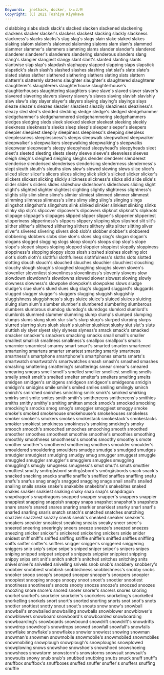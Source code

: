 ```yaml
---
Keywords:  jnethack, docker, シェル芸
Copyright: (C) 2021 Toshiya Kiyokawa
---
```

d slabbing slabs slack slack's
slacked slacken slackened slackening slackens slacker slacker's slackers slackest slacking
slackly slackness slackness's slacks slacks's slag slag's slags slain slake
slaked slakes slaking slalom slalom's slalomed slaloming slaloms slam slam's
slammed slammer slammer's slammers slamming slams slander slander's slandered slanderer
slanderer's slanderers slandering slanderous slanders slang slang's slangier slangiest slangy
slant slant's slanted slanting slants slantwise slap slap's slapdash slaphappy
slapped slapping slaps slapstick slapstick's slash slash's slashed slashes slashing
slat slat's slate slate's slated slates slather slathered slathering slathers
slating slats slattern slattern's slatternly slatterns slaughter slaughter's slaughtered slaughterer
slaughterer's slaughterers slaughterhouse slaughterhouse's slaughterhouses slaughtering slaughters slave slave's slaved
slaver slaver's slavered slavering slavers slavery slavery's slaves slaving slavish
slavishly slaw slaw's slay slayer slayer's slayers slaying slaying's slayings
slays sleaze sleaze's sleazes sleazier sleaziest sleazily sleaziness sleaziness's sleazy
sled sled's sledded sledding sledge sledge's sledged sledgehammer sledgehammer's sledgehammered
sledgehammering sledgehammers sledges sledging sleds sleek sleeked sleeker sleekest sleeking
sleekly sleekness sleekness's sleeks sleep sleep's sleeper sleeper's sleepers sleepier
sleepiest sleepily sleepiness sleepiness's sleeping sleepless sleeplessness sleeplessness's sleeps sleepwalk
sleepwalked sleepwalker sleepwalker's sleepwalkers sleepwalking sleepwalking's sleepwalks sleepwear sleepwear's sleepy
sleepyhead sleepyhead's sleepyheads sleet sleet's sleeted sleeting sleets sleety sleeve
sleeve's sleeveless sleeves sleigh sleigh's sleighed sleighing sleighs slender slenderer
slenderest slenderise slenderised slenderises slenderising slenderness slenderness's slept sleuth sleuth's
sleuths slew slew's slewed slewing slews slice slice's sliced slicer
slicer's slicers slices slicing slick slick's slicked slicker slicker's slickers
slickest slicking slickly slickness slickness's slicks slid slide slide's slider
slider's sliders slides slideshow slideshow's slideshows sliding slight slight's slighted
slighter slightest slighting slightly slightness slightness's slights slily slim slime
slime's slimier slimiest slimmed slimmer slimmest slimming slimness slimness's slims
slimy sling sling's slinging slings slingshot slingshot's slingshots slink slinked
slinkier slinkiest slinking slinks slinky slip slip's slipcover slipcover's slipcovers
slipknot slipknot's slipknots slippage slippage's slippages slipped slipper slipper's slipperier
slipperiest slipperiness slipperiness's slippers slippery slipping slips slipshod slit slit's
slither slither's slithered slithering slithers slithery slits slitter slitting sliver
sliver's slivered slivering slivers slob slob's slobber slobber's slobbered slobbering
slobbers slobs sloe sloe's sloes slog slog's slogan slogan's slogans
slogged slogging slogs sloop sloop's sloops slop slop's slope slope's
sloped slopes sloping slopped sloppier sloppiest sloppily sloppiness sloppiness's slopping
sloppy slops slosh sloshed sloshes sloshing slot slot's sloth sloth's
slothful slothfulness slothfulness's sloths slots slotted slotting slouch slouch's slouched
slouches slouchier slouchiest slouching slouchy slough slough's sloughed sloughing sloughs
sloven sloven's slovenlier slovenliest slovenliness slovenliness's slovenly slovens slow slowdown
slowdown's slowdowns slowed slower slowest slowing slowly slowness slowness's slowpoke
slowpoke's slowpokes slows sludge sludge's slue slue's slued slues slug
slug's sluggard sluggard's sluggards slugged slugger slugger's sluggers slugging sluggish
sluggishly sluggishness sluggishness's slugs sluice sluice's sluiced sluices sluicing sluing
slum slum's slumber slumber's slumbered slumbering slumberous slumbers slumbrous slumdog
slumdog's slumdogs slumlord slumlord's slumlords slummed slummer slumming slump slump's
slumped slumping slumps slums slung slunk slur slur's slurp slurp's
slurped slurping slurps slurred slurring slurs slush slush's slushier slushiest
slushy slut slut's sluts sluttish sly slyer slyest slyly slyness
slyness's smack smack's smacked smacker smacker's smackers smacking smacks small
small's smaller smallest smallish smallness smallness's smallpox smallpox's smalls smarmier
smarmiest smarmy smart smart's smarted smarten smartened smartening smartens smarter
smartest smarting smartly smartness smartness's smartphone smartphone's smartphones smarts smarts's
smartwatch smartwatch's smartwatches smash smash's smashed smashes smashing smattering smattering's
smatterings smear smear's smeared smearing smears smell smell's smelled smellier
smelliest smelling smells smelly smelt smelt's smelted smelter smelter's smelters
smelting smelts smidgen smidgen's smidgens smidgeon smidgeon's smidgeons smidgin smidgin's
smidgins smile smile's smiled smiles smiling smilingly smirch smirch's smirched
smirches smirching smirk smirk's smirked smirking smirks smit smite smites
smith smith's smithereens smithereens's smithies smiths smithy smithy's smiting smitten
smock smock's smocked smocking smocking's smocks smog smog's smoggier smoggiest
smoggy smoke smoke's smoked smokehouse smokehouse's smokehouses smokeless smoker smoker's
smokers smokes smokestack smokestack's smokestacks smokier smokiest smokiness smokiness's smoking
smoking's smoky smooch smooch's smooched smooches smooching smooth smoothed smoother
smoothes smoothest smoothie smoothie's smoothies smoothing smoothly smoothness smoothness's smooths
smoothy smoothy's smote smother smother's smothered smothering smothers smoulder smoulder's
smouldered smouldering smoulders smudge smudge's smudged smudges smudgier smudgiest smudging
smudgy smug smugger smuggest smuggle smuggled smuggler smuggler's smugglers smuggles
smuggling smuggling's smugly smugness smugness's smut smut's smuts smuttier smuttiest
smutty smörgåsbord smörgåsbord's smörgåsbords snack snack's snacked snacking snacks snaffle
snaffle's snaffled snaffles snaffling snafu snafu's snafus snag snag's snagged
snagging snags snail snail's snailed snailing snails snake snake's snakebite
snakebite's snakebites snaked snakes snakier snakiest snaking snaky snap snap's
snapdragon snapdragon's snapdragons snapped snapper snapper's snappers snappier snappiest snapping
snappish snappy snaps snapshot snapshot's snapshots snare snare's snared snares
snaring snarkier snarkiest snarky snarl snarl's snarled snarling snarls snatch
snatch's snatched snatches snatching snazzier snazziest snazzy sneak sneak's sneaked
sneaker sneaker's sneakers sneakier sneakiest sneaking sneaks sneaky sneer sneer's
sneered sneering sneeringly sneers sneeze sneeze's sneezed sneezes sneezing snicker
snicker's snickered snickering snickers snide snider snidest sniff sniff's sniffed
sniffing sniffle sniffle's sniffled sniffles sniffling sniffs snifter snifter's snifters
snigger snigger's sniggered sniggering sniggers snip snip's snipe snipe's sniped
sniper sniper's snipers snipes sniping snipped snippet snippet's snippets snippier
snippiest snipping snippy snips snit snit's snitch snitch's snitched snitches
snitching snits snivel snivel's snivelled snivelling snivels snob snob's snobbery
snobbery's snobbier snobbiest snobbish snobbishness snobbishness's snobby snobs snooker snoop
snoop's snooped snooper snooper's snoopers snoopier snoopiest snooping snoops snoopy
snoot snoot's snootier snootiest snootiness snootiness's snoots snooty snooze snooze's
snoozed snoozes snoozing snore snore's snored snorer snorer's snorers snores
snoring snorkel snorkel's snorkeler snorkeler's snorkelers snorkeling's snorkelled snorkelling snorkels
snort snort's snorted snorting snorts snot snot's snots snottier snottiest
snotty snout snout's snouts snow snow's snowball snowball's snowballed snowballing
snowballs snowblower snowblower's snowblowers snowboard snowboard's snowboarded snowboarding snowboarding's snowboards
snowbound snowdrift snowdrift's snowdrifts snowdrop snowdrop's snowdrops snowed snowfall snowfall's
snowfalls snowflake snowflake's snowflakes snowier snowiest snowing snowman snowman's snowmen
snowmobile snowmobile's snowmobiled snowmobiles snowmobiling snowplough snowplough's snowploughs snowplowed snowplowing
snows snowshoe snowshoe's snowshoed snowshoeing snowshoes snowstorm snowstorm's snowstorms snowsuit
snowsuit's snowsuits snowy snub snub's snubbed snubbing snubs snuck snuff
snuff's snuffbox snuffbox's snuffboxes snuffed snuffer snuffer's snuffers snuffing snuffle
